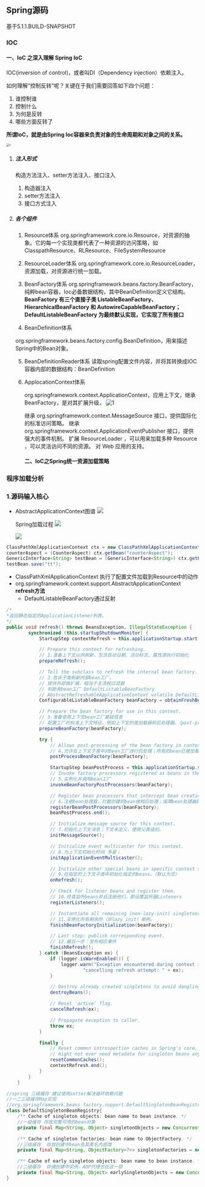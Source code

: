 ## Spring源码

基于5.1.1.BUILD-SNAPSHOT

### IOC

####  一、IoC 之深入理解 Spring IoC

IOC(inversion of control)，或者叫DI（Dependency injection）依赖注入。

如何理解“控制反转”呢？关键在于我们需要回答如下四个问题：

1. 谁控制谁
2. 控制什么
3. 为何是反转
4. 哪些方面反转了

**所谓IoC，就是由Spring Ioc容器来负责对象的生命周期和对象之间的关系。**



<img src="..\截图\IOC.png" alt="1" style="zoom: 50%;" />

1. ##### 注入形式

   构造方法注入、setter方法注入、接口注入

   1. 构造器注入
   2. setter方法注入
   3. 接口方式注入

2. ##### 各个组件

   1. Resource体系
      org.springframework.core.io.Resource，对资源的抽象。它的每一个实现类都代表了一种资源的访问策略，如ClasspathResource、RLResource、FileSystemResource

   2. ResourceLoader体系
       org.springframework.core.io.ResourceLoader，资源加载，对资源进行统一加载。

   3. BeanFactory体系
      org.springframework.beans.factory.BeanFactory，纯粹bean容器，Ioc必备数据结构，其中BeanDefinition定义它结构。
      **BeanFactory 有三个直接子类 ListableBeanFactory、HierarchicalBeanFactory 和 AutowireCapableBeanFactory；**
      **DefaultListableBeanFactory 为最终默认实现，它实现了所有接口**

   4.  BeanDefinition体系

      org.springframework.beans.factory.config.BeanDefinition，用来描述Spring中的Bean对象。

   5.  BeanDefinitionReader体系
      读取spring配置文件内容，并将其转换成IOC容器内部的数据结构：BeanDefinition

   6. ApplocationContext体系

      org.springframework.context.ApplicationContext，应用上下文，继承BeanFactory，是对其扩展升级，
      ![1](..\截图\ApplicationContext.png)

      继承 org.springframework.context.MessageSource 接口，提供国际化的标准访问策略。
      继承 org.springframework.context.ApplicationEventPublisher 接口，提供强大的事件机制。
      扩展 ResourceLoader ，可以用来加载多种 Resource ，可以灵活访问不同的资源。
      对 Web 应用的支持。

      #### 二、IoC之Spring统一资源加载策略





### 程序加载分析

### 1.源码输入核心

- AbstractApplicationContext图谱
  ![](..\截图\ApplicationContext.png)

  Spring加载过程
  <img src="..\截图\Spring加载工程2.jpg"  />

  <img src="..\截图\Spring加载工程.jpg"  />

```java
ClassPathXmlApplicationContext ctx = new ClassPathXmlApplicationContext("GenericParameterMatchingTests-context.xml");
counterAspect = (CounterAspect) ctx.getBean("counterAspect");
GenericInterface<String> testBean = (GenericInterface<String>) ctx.getBean("testBean");
testBean.save("tt");
```

- ClassPathXmlApplicationContext 执行了配置文件加载到Resource中的动作
- org.springframework.context.support.AbstractApplicationContext
      **refresh方法**    
  - DefaultListableBeanFactory通过反射

```java
/*
*返回静态指定的ApplicationListener列表。
*/
public void refresh() throws BeansException, IllegalStateException {
		synchronized (this.startupShutdownMonitor) {
			StartupStep contextRefresh = this.applicationStartup.start("spring.context.refresh");

			// Prepare this context for refreshing.
            // 1.准备上下文以供刷新，包含启动日期、活动标志、属性源执行初始化
			prepareRefresh();

			// Tell the subclass to refresh the internal bean factory.
			// 2.告诉子类刷新内部bean工厂，
            // 提供外部做扩展，相当于主流程过滤器
            // 判断有bean工厂 DefaultListableBeanFactory
            // AbstractRefreshableApplicationContext volatile DefaultListableBeanFactory beanFactory;
			ConfigurableListableBeanFactory beanFactory = obtainFreshBeanFactory();

			// Prepare the bean factory for use in this context.
            // 3.准备使用上下文bean工厂基础信息
            // 配置工厂的标准上下文特征，例如上下文的类加载器和后处理器。（post-processors）
			prepareBeanFactory(beanFactory);

			try {
				// Allows post-processing of the bean factory in context subclasses.
                // 4.允许在上下文子类中对bean工厂进行后处理；所有的bean已被加载，但未初始化
				postProcessBeanFactory(beanFactory);

				StartupStep beanPostProcess = this.applicationStartup.start("spring.context.beans.post-process");
				// Invoke factory processors registered as beans in the context.
                // 5.实例化并调用bean工厂
				invokeBeanFactoryPostProcessors(beanFactory);

				// Register bean processors that intercept bean creation.
                // 6.注册bean处理器，拦截创建的bean做相应处理；保障bean处理器的顺序。（ArrayList,Comparator保障顺序）
				registerBeanPostProcessors(beanFactory);
				beanPostProcess.end();

				// Initialize message source for this context.
                // 7.初始化上下文消息；下文未定义，使用父类级别。
				initMessageSource();

				// Initialize event multicaster for this context.
                // 8.为上下文初始化时间 多星；
				initApplicationEventMulticaster();

				// Initialize other special beans in specific context subclasses.
                // 9.在指定的上下文子类中初始化指定的beans，（默认为空）
				onRefresh();

				// Check for listener beans and register them.
                // 10.检查监听beans并且注册他们。即设置监听器Listeners
				registerListeners();

				// Instantiate all remaining (non-lazy-init) singletons.
                // 11.实例化所有剩余的（非lazy init）单例。
				finishBeanFactoryInitialization(beanFactory);

				// Last step: publish corresponding event.
                // 12.最后一步：发布相应事件
				finishRefresh();
			} catch (BeansException ex) {
				if (logger.isWarnEnabled()) {
					logger.warn("Exception encountered during context initialization - " +
							"cancelling refresh attempt: " + ex);
				}

				// Destroy already created singletons to avoid dangling resources.
				destroyBeans();

				// Reset 'active' flag.
				cancelRefresh(ex);

				// Propagate exception to caller.
				throw ex;
			}

			finally {
				// Reset common introspection caches in Spring's core, since we
				// might not ever need metadata for singleton beans anymore...
				resetCommonCaches();
				contextRefresh.end();
			}
		}
	}
```

```java
//spring 三级缓存 建议使用setter解决循环依赖问题 
//一二三级缓存Map实现
//org.springframework.beans.factory.support.DefaultSingletonBeanRegistry 存放三个依赖位置
class DefaultSingletonBeanRegistry{
    /** Cache of singleton objects: bean name to bean instance. */
    //一级缓存 存放完整可用的bean对象
	private final Map<String, Object> singletonObjects = new ConcurrentHashMap<>(256);

	/** Cache of singleton factories: bean name to ObjectFactory. */
    //三级缓存  存放创建中bean及其匿名内部类
	private final Map<String, ObjectFactory<?>> singletonFactories = new HashMap<>(16);

	/** Cache of early singleton objects: bean name to bean instance. */
    //二级缓存  存储创建中实例，AOP代理也在这一层
	private final Map<String, Object> earlySingletonObjects = new ConcurrentHashMap<>(16);
}
    
```


